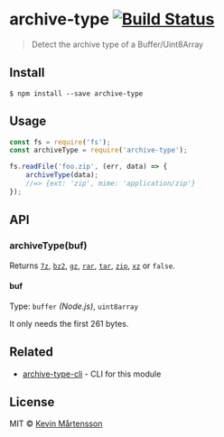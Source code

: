 # archive-type [![Build Status](https://travis-ci.org/kevva/archive-type.svg?branch=master)](https://travis-ci.org/kevva/archive-type)

> Detect the archive type of a Buffer/Uint8Array


## Install

```
$ npm install --save archive-type
```


## Usage

```js
const fs = require('fs');
const archiveType = require('archive-type');

fs.readFile('foo.zip', (err, data) => {
	archiveType(data);
	//=> {ext: 'zip', mime: 'application/zip'}
});
```


## API

### archiveType(buf)

Returns [`7z`](https://github.com/kevva/is-7zip), [`bz2`](https://github.com/kevva/is-bzip2), [`gz`](https://github.com/kevva/is-gzip), [`rar`](https://github.com/kevva/is-rar), [`tar`](https://github.com/kevva/is-tar), [`zip`](https://github.com/kevva/is-zip), [`xz`](https://github.com/kevva/is-xz) or `false`.

#### buf

Type: `buffer` *(Node.js)*, `uint8array`

It only needs the first 261 bytes.


## Related

* [archive-type-cli](https://github.com/kevva/archive-type-cli) - CLI for this module


## License

MIT © [Kevin Mårtensson](https://github.com/kevva)
